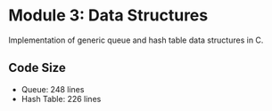 # Module 3: Data Structures

Implementation of generic queue and hash table data structures in C.

## Code Size
- Queue: 248 lines
- Hash Table: 226 lines
